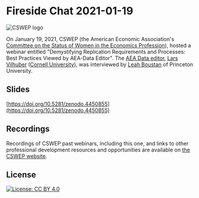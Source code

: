 # Fireside Chat 2021-01-19

![CSWEP logo](https://www.aeaweb.org/content/file?id=2338)

On January 19, 2021, CSWEP (the American Economic Association's [Committee on the Status of Women in the Economics Profession](https://www.aeaweb.org/about-aea/committees/cswep/about)),  hosted a webinar entitled "Demystifying Replication Requirements and Processes: Best Practices Viewed by AEA-Data Editor".  The [AEA Data editor](https://www.aeaweb.org/journals/data), [Lars Vilhuber](https://lars.vilhuber.com) ([Cornell University](https://www.ilr.cornell.edu/people/lars-vilhuber)), was interviewed by [Leah Boustan](https://scholar.princeton.edu/lboustan/home) of Princeton University. 

## Slides

[https://doi.org/10.5281/zenodo.4450855](https://doi.org/10.5281/zenodo.4450855)

## Recordings

Recordings of CSWEP past webinars, including this one, and links to other professional development resources and opportunities are available on [the CSWEP website](https://www.aeaweb.org/about-aea/committees/cswep/programs/resources).

## License

 [![License: CC BY 4.0](https://licensebuttons.net/l/by/4.0/80x15.png)](https://creativecommons.org/licenses/by/4.0/)